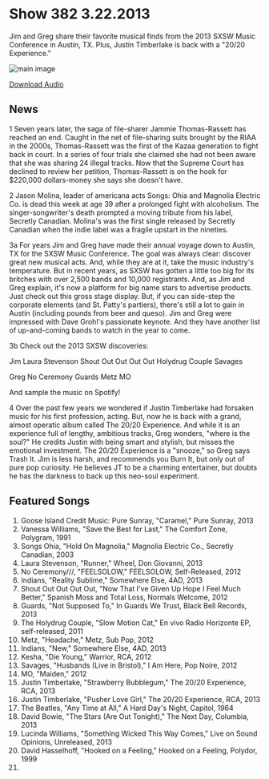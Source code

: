 # Show 382 3.22.2013
Jim and Greg share their favorite musical finds from the 2013 SXSW Music Conference in Austin, TX. Plus, Justin Timberlake is back with a "20/20 Experience."

![main image](http://www.soundopinions.org/images/2013/sxsw.jpg)

[Download Audio](http://audio.soundopinions.org/streams/2013/03/so_20130322.m3u)

## News
1 Seven years later, the saga of file-sharer Jammie Thomas-Rassett has reached an end. Caught in the net of file-sharing suits brought by the RIAA in the 2000s, Thomas-Rassett was the first of the Kazaa generation to fight back in court. In a series of four trials she claimed she had not been aware that she was sharing 24 illegal tracks. Now that the Supreme Court has declined to review her petition, Thomas-Rassett is on the hook for $220,000 dollars-money she says she doesn't have.

2 Jason Molina, leader of americana acts Songs: Ohia and Magnolia Electric Co. is dead this week at age 39 after a prolonged fight with alcoholism. The singer-songwriter's death prompted a moving tribute from his label, Secretly Canadian. Molina's was the first single released by Secretly Canadian when the indie label was a fragile upstart in the nineties.

3a For years Jim and Greg have made their annual voyage down to Austin, TX for the SXSW Music Conference. The goal was always clear: discover great new musical acts. And, while they are at it, take the music industry's temperature. But in recent years, as SXSW has gotten a little too big for its britches with over 2,500 bands and 10,000 registrants. And, as Jim and Greg explain, it's now a platform for big name stars to advertise products. Just check out this gross stage display. But, if you can side-step the corporate elements (and St. Patty's partiers), there's still a lot to gain in Austin (including pounds from beer and queso). Jim and Greg were impressed with Dave Grohl's passionate keynote. And they have another list of up-and-coming bands to watch in the year to come.

3b Check out the 2013 SXSW discoveries:

Jim
Laura Stevenson
Shout Out Out Out Out
Holydrug Couple
Savages

Greg
No Ceremony
Guards
Metz
MO

And sample the music on Spotify!

4 Over the past few years we wondered if Justin Timberlake had forsaken music for his first profession, acting. But, now he is back with a grand, almost operatic album called The 20/20 Experience. And while it is an experience full of lengthy, ambitious tracks, Greg wonders, "where is the soul?" He credits Justin with being smart and stylish, but misses the emotional investment. The 20/20 Experience is a "snooze," so Greg says Trash It. Jim is less harsh, and recommends you Burn It, but only out of pure pop curiosity. He believes JT to be a charming entertainer, but doubts he has the darkness to back up this neo-soul experiment.

## Featured Songs
1. Goose Island Credit Music: Pure Sunray, "Caramel," Pure Sunray, 2013
2. Vanessa Williams, "Save the Best for Last," The Comfort Zone, Polygram, 1991
3. Songs Ohia, "Hold On Magnolia," Magnolia Electric Co., Secretly Canadian, 2003
4. Laura Stevenson, "Runner," Wheel, Don Giovanni, 2013
5. No Ceremony///, "FEELSOLOW," FEELSOLOW, Self-Released, 2012
6. Indians, "Reality Sublime," Somewhere Else, 4AD, 2013
7. Shout Out Out Out Out, "Now That I've Given Up Hope I Feel Much Better," Spanish Moss and Total Loss, Normals Welcome, 2012
8. Guards, "Not Supposed To," In Guards We Trust, Black Bell Records, 2013
9. The Holydrug Couple, "Slow Motion Cat," En vivo Radio Horizonte EP, self-released, 2011
10. Metz, "Headache," Metz, Sub Pop, 2012
11. Indians, "New," Somewhere Else, 4AD, 2013
12. Kesha, "Die Young," Warrior, RCA, 2012
13. Savages, "Husbands (Live in Bristol)," I Am Here, Pop Noire, 2012
14. MO, "Maiden," 2012
15. Justin Timberlake, "Strawberry Bubblegum," The 20/20 Experience, RCA, 2013
16. Justin Timberlake, "Pusher Love Girl," The 20/20 Experience, RCA, 2013
17. The Beatles, "Any Time at All," A Hard Day's Night, Capitol, 1964
18. David Bowie, "The Stars (Are Out Tonight)," The Next Day, Columbia, 2013
19. Lucinda Williams, "Something Wicked This Way Comes," Live on Sound Opinions, Unreleased, 2013
20. David Hasselhoff, "Hooked on a Feeling," Hooked on a Feeling, Polydor, 1999
21. 
